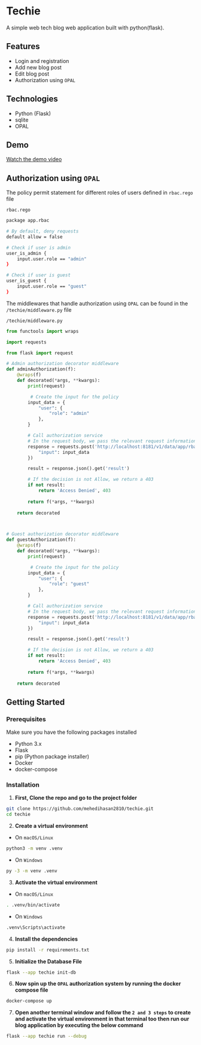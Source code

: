 # Techie

A simple web tech blog web application built with python(flask).

## Features
- Login and registration
- Add new blog post
- Edit blog post
- Authorization using `OPAL`

## Technologies
- Python (Flask)
- sqlite
- OPAL

## Demo

[Watch the demo video](https://github.com/mehedihasan2810/techie/assets/117534561/7ce468bf-e404-4104-8b9c-97fbc054b9ab)

## Authorization using `OPAL`
The policy permit statement for different roles of users defined in `rbac.rego` file

`rbac.rego`
```bash
package app.rbac

# By default, deny requests
default allow = false

# Check if user is admin
user_is_admin {
    input.user.role == "admin"
}

# Check if user is guest
user_is_guest {
    input.user.role == "guest"
}
```

The middlewares that handle authorization using `OPAL` can be found in the `/techie/middleware.py` file

`/techie/middleware.py`
```py
from functools import wraps

import requests

from flask import request

# Admin authorization decorator middleware
def adminAuthorization(f):
    @wraps(f)
    def decorated(*args, **kwargs):
        print(request)

         # Create the input for the policy
        input_data = {
            "user": {
                "role": "admin"
            },
        }

        # Call authorization service
        # In the request body, we pass the relevant request information
        response = requests.post('http://localhost:8181/v1/data/app/rbac/user_is_admin', json={
            "input": input_data
        })

        result = response.json().get('result')

        # If the decision is not Allow, we return a 403
        if not result:
            return 'Access Denied', 403
        
        return f(*args, **kwargs)
    
    return decorated



# Guest authorization decorator middleware
def guestAuthorization(f):
    @wraps(f)
    def decorated(*args, **kwargs):
        print(request)

         # Create the input for the policy
        input_data = {
            "user": {
                "role": "guest"
            },
        }

        # Call authorization service
        # In the request body, we pass the relevant request information
        response = requests.post('http://localhost:8181/v1/data/app/rbac/user_is_guest', json={
            "input": input_data
        })

        result = response.json().get('result')

        # If the decision is not Allow, we return a 403
        if not result:
            return 'Access Denied', 403
        
        return f(*args, **kwargs)
    
    return decorated
```

## Getting Started

### Prerequisites

Make sure you have the following packages installed

- Python 3.x
- Flask
- pip (Python package installer)
- Docker
- docker-compose

### Installation

1. **First, Clone the repo and go to the project folder**
```bash
git clone https://github.com/mehedihasan2810/techie.git
cd techie
```

2. **Create a virtual environment**

- On `macOS/Linux`
```bash
python3 -m venv .venv
```

- On `Windows`
```bash
py -3 -m venv .venv
```

3. **Activate the virtual environment**

- On `macOS/Linux`
```bash
. .venv/bin/activate
```

- On `Windows`
```bash
.venv\Scripts\activate
```

4. **Install the dependencies**
```bash
pip install -r requirements.txt
```

5. **Initialize the Database File**
```bash
flask --app techie init-db
```

6.  **Now spin up the `OPAL` authorization system by running the docker compose file**
```bash
docker-compose up
```

7. **Open another terminal window and follow the `2 and 3 steps` to create and activate the virtual environment in that terminal too then run our blog application by executing the below command**
```bash
flask --app techie run --debug
```

